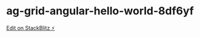 # ag-grid-angular-hello-world-8df6yf

[Edit on StackBlitz ⚡️](https://stackblitz.com/edit/ag-grid-angular-hello-world-8df6yf)